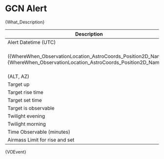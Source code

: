 [comment]: <> (container.md)
# GCN Alert

{What_Description}

| Description | Value |
|--------------------------------------------------------------------------------------------------------------------------|------------------------------------------------------------------------------------------------------------------------------------------------------------------------------------------------------------------------------------------------------------------|
| Alert Datetime (UTC) | {Who_Date} |
| ({WhereWhen_ObservationLocation_AstroCoords_Position2D_Name1}, {WhereWhen_ObservationLocation_AstroCoords_Position2D_Name2}) | ({WhereWhen_ObservationLocation_AstroCoords_Position2D_Value2_C1}, {WhereWhen_ObservationLocation_AstroCoords_Position2D_Value2_C2}) [{WhereWhen_ObservationLocation_AstroCoords_Position2D_unit}] [{WhereWhen_ObservationLocation_AstroCoords_coord_system_id}] |
| (ALT, AZ) | ({ALT}, {AZ}) |
| Target up | {TargetIsUp} |
|  Target rise time|  {TargetRiseTime} |
| Target set time | {TargetSetTime} |
| Target is observable | {TargetIsObservable} |
| Twilight evening | {TwilightEvening} |
| Twilight morning | {TwilightMorning} |
| Time Observable (minutes) | {TimeObservableMinutes} |
| Airmass Limit for rise and set | {AirmassLimit} |

{VOEvent}
